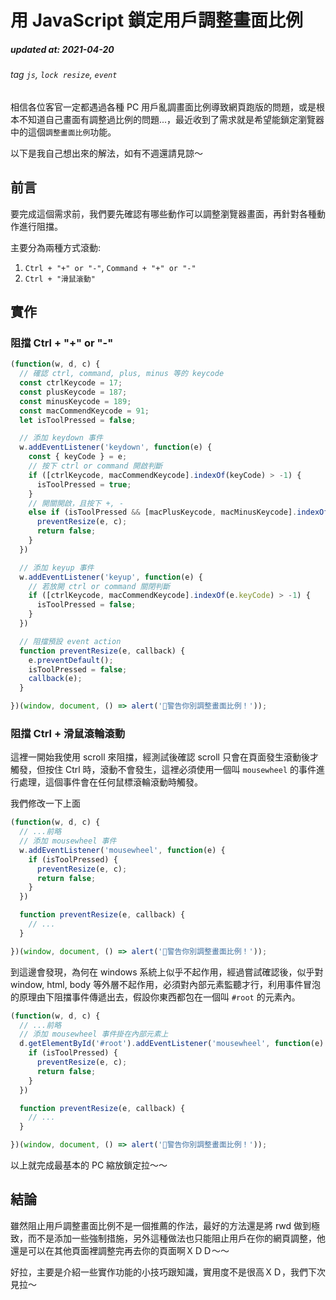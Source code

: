 # 用 JavaScript 鎖定用戶調整畫面比例

<SocialBlock hashtags="javascript,layout" />

##### updated at: 2021-04-20
###### tag `js`, `lock resize`, `event`

相信各位客官一定都遇過各種 PC 用戶亂調畫面比例導致網頁跑版的問題，或是根本不知道自己畫面有調整過比例的問題...，最近收到了需求就是希望能鎖定瀏覽器中的這個`調整畫面比例`功能。

以下是我自己想出來的解法，如有不週還請見諒～


## 前言
要完成這個需求前，我們要先確認有哪些動作可以調整瀏覽器畫面，再針對各種動作進行阻擋。

主要分為兩種方式滾動:
1. `Ctrl + "+" or "-"`, `Command + "+" or "-"`
2. `Ctrl + "滑鼠滾動"`


## 實作

### 阻擋 Ctrl + "+" or "-"

```js
(function(w, d, c) {
  // 確認 ctrl, command, plus, minus 等的 keycode
  const ctrlKeycode = 17;
  const plusKeycode = 187;
  const minusKeycode = 189;
  const macCommendKeycode = 91;
  let isToolPressed = false;

  // 添加 keydown 事件
  w.addEventListener('keydown', function(e) {
    const { keyCode } = e;
    // 按下 ctrl or command 開啟判斷
    if ([ctrlKeycode, macCommendKeycode].indexOf(keyCode) > -1) {
      isToolPressed = true;
    }
    // 開關開啟，且按下 +, -
    else if (isToolPressed && [macPlusKeycode, macMinusKeycode].indexOf(keyCode) > -1) {
      preventResize(e, c);
      return false;
    }
  })

  // 添加 keyup 事件
  w.addEventListener('keyup', function(e) {
    // 若放開 ctrl or command 關閉判斷
    if ([ctrlKeycode, macCommendKeycode].indexOf(e.keyCode) > -1) {
      isToolPressed = false;
    }
  })

  // 阻擋預設 event action
  function preventResize(e, callback) {
    e.preventDefault();
    isToolPressed = false;
    callback(e);
  }

})(window, document, () => alert('警告你別調整畫面比例！'));
```

### 阻擋 Ctrl + 滑鼠滾輪滾動

這裡一開始我使用 scroll 來阻擋，經測試後確認 scroll 只會在頁面發生滾動後才觸發，但按住 Ctrl 時，滾動不會發生，這裡必須使用一個叫 `mousewheel` 的事件進行處理，這個事件會在任何鼠標滾輪滾動時觸發。

我們修改一下上面

```js
(function(w, d, c) {
  // ...前略
  // 添加 mousewheel 事件
  w.addEventListener('mousewheel', function(e) {
    if (isToolPressed) {
      preventResize(e, c);
      return false;
    }
  })

  function preventResize(e, callback) {
    // ...
  }

})(window, document, () => alert('警告你別調整畫面比例！'));
```

到這邊會發現，為何在 windows 系統上似乎不起作用，經過嘗試確認後，似乎對 window, html, body 等外層不起作用，必須對內部元素監聽才行，利用事件冒泡的原理由下阻擋事件傳遞出去，假設你東西都包在一個叫 `#root` 的元素內。

```js
(function(w, d, c) {
  // ...前略
  // 添加 mousewheel 事件掛在內部元素上
  d.getElementById('#root').addEventListener('mousewheel', function(e) {
    if (isToolPressed) {
      preventResize(e, c);
      return false;
    }
  })

  function preventResize(e, callback) {
    // ...
  }

})(window, document, () => alert('警告你別調整畫面比例！'));
```

以上就完成最基本的 PC 縮放鎖定拉～～


## 結論
雖然阻止用戶調整畫面比例不是一個推薦的作法，最好的方法還是將 rwd 做到極致，而不是添加一些強制措施，另外這種做法也只能阻止用戶在你的網頁調整，他還是可以在其他頁面裡調整完再去你的頁面啊ＸＤＤ～～

好拉，主要是介紹一些實作功能的小技巧跟知識，實用度不是很高ＸＤ，我們下次見拉～

<SocialBlock hashtags="javascript,layout" />